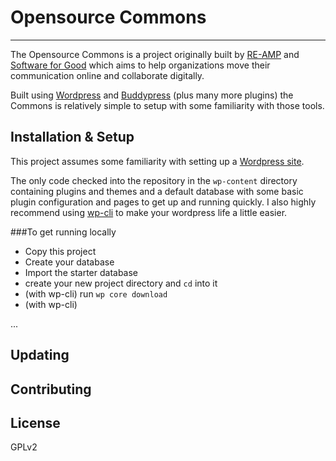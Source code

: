 # Opensource Commons
----

The Opensource Commons is a project originally built by [RE-AMP](http://www.reamp.org/) and [Software for Good](http://www.softwareforgood.com) which aims to help organizations move their communication online and collaborate digitally.

Built using [Wordpress](http://www.wordpress.org) and [Buddypress](http://www.buddypress.org) (plus many more plugins) the Commons is relatively simple to setup with some familiarity with those tools.

## Installation & Setup
This project assumes some familiarity with setting up a [Wordpress site](https://codex.wordpress.org/Installing_WordPress). 

The only code checked into the repository in the `wp-content` directory containing plugins and themes and a default database with some basic plugin configuration and pages to get up and running quickly. I also highly recommend using [wp-cli](http://wp-cli.org/) to make your wordpress life a little easier. 

###To get running locally
* Copy this project
* Create your database
* Import the starter database
* create your new project directory and `cd` into it
* (with wp-cli) run `wp core download`
* (with wp-cli)

...


## Updating

## Contributing

## License
GPLv2